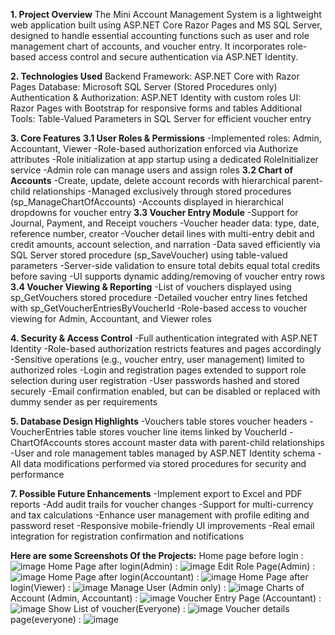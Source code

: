 **1. Project Overview**
The Mini Account Management System is a lightweight web application built using ASP.NET Core Razor Pages and MS SQL Server,
 designed to handle essential accounting functions such as 
user and role management 
chart of accounts,
 and voucher entry. 
It incorporates role-based access control and secure authentication via ASP.NET Identity.

**2. Technologies Used**
Backend Framework: ASP.NET Core with Razor Pages
Database: Microsoft SQL Server (Stored Procedures only)
Authentication & Authorization: ASP.NET Identity with custom roles
UI: Razor Pages with Bootstrap for responsive forms and tables
Additional Tools: Table-Valued Parameters in SQL Server for efficient voucher entry

**3. Core Features**
**3.1 User Roles & Permissions**
-Implemented roles: Admin, Accountant, Viewer
-Role-based authorization enforced via Authorize attributes
-Role initialization at app startup using a dedicated RoleInitializer service
-Admin role can manage users and assign roles
**3.2 Chart of Accounts**
-Create, update, delete account records with hierarchical parent-child relationships
-Managed exclusively through stored procedures (sp_ManageChartOfAccounts)
-Accounts displayed in hierarchical dropdowns for voucher entry
**3.3 Voucher Entry Module**
-Support for Journal, Payment, and Receipt vouchers
-Voucher header data: type, date, reference number, creator
-Voucher detail lines with multi-entry debit and credit amounts, account selection, and narration
-Data saved efficiently via SQL Server stored procedure (sp_SaveVoucher) using table-valued parameters
-Server-side validation to ensure total debits equal total credits before saving
-UI supports dynamic adding/removing of voucher entry rows
**3.4 Voucher Viewing & Reporting**
-List of vouchers displayed using sp_GetVouchers stored procedure
-Detailed voucher entry lines fetched with sp_GetVoucherEntriesByVoucherId
-Role-based access to voucher viewing for Admin, Accountant, and Viewer roles

**4. Security & Access Control**
-Full authentication integrated with ASP.NET Identity
-Role-based authorization restricts features and pages accordingly
-Sensitive operations (e.g., voucher entry, user management) limited to authorized roles
-Login and registration pages extended to support role selection during user registration
-User passwords hashed and stored securely
-Email confirmation enabled, but can be disabled or replaced with dummy sender as per requirements

**5. Database Design Highlights**
-Vouchers table stores voucher headers
-VoucherEntries table stores voucher line items linked by VoucherId
-ChartOfAccounts stores account master data with parent-child relationships
-User and role management tables managed by ASP.NET Identity schema
-All data modifications performed via stored procedures for security and performance

**7. Possible Future Enhancements**
-Implement export to Excel and PDF reports
-Add audit trails for voucher changes
-Support for multi-currency and tax calculations
-Enhance user management with profile editing and password reset
-Responsive mobile-friendly UI improvements
-Real email integration for registration confirmation and notifications

**Here are some Screenshots Of the Projects:**
Home page before login : ![image](https://github.com/user-attachments/assets/4e219fd7-2aa4-44d7-9946-25e9f798d29d)
Home Page after login(Admin) : ![image](https://github.com/user-attachments/assets/e1f82584-cea1-41be-ae40-fc81ff0f05e7)
Edit Role Page(Admin) : ![image](https://github.com/user-attachments/assets/6d95678f-3ea8-49bd-8097-ef8f272c9504)
Home Page after login(Accountant) : ![image](https://github.com/user-attachments/assets/c5d58259-e21b-4252-88f9-e2c65fcbdcf5)
Home Page after login(Viewer) : ![image](https://github.com/user-attachments/assets/a6db6cd7-f7fb-43f7-9ce9-078c07e46dfc)
Manage User (Admin only) : ![image](https://github.com/user-attachments/assets/dcb293a4-0a3b-4d29-926e-5ac7edf786b5)
Charts of Account (Admin, Accountant) : ![image](https://github.com/user-attachments/assets/f1a62480-98a8-49cd-8b31-155fab58df0d)
Voucher Entry Page (Accountant) : ![image](https://github.com/user-attachments/assets/024f9354-7d9c-44ae-8633-6ae971273fc2)
Show List of voucher(Everyone) : ![image](https://github.com/user-attachments/assets/15072458-cdb5-49b6-82fc-50d06a9efc69)
Voucher details page(everyone) : ![image](https://github.com/user-attachments/assets/d0e7ce8b-1fd4-4f5f-a405-9663268573d0)




 
